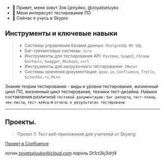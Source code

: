 - 👋 Привет, меня зовут Зоя Целуйко. @zoyatseluyko
- 👀 Меня интересует тестирование ПО
- 🌱 Сейчас я учусь в Skypro

## Инструменты и ключевые навыки

> - Системы управления базами данных: ``PostgreSQL`` ``MS SQL``
> - Баг-трекинговые системы: ``Jira``
> - Инструменты для тестирования API:  ``Postman``, ``SoapUI``, ``Chrome DevTools``, ``Swagger``, ``Mockoon``, ``curl``
> - Инструменты для нагрузочного тестирования: ``JMeter``
> - Системы хранения документации: ``qase.io``, ``Confluence``, ``Trello``, ``Sitechko.ru``, ``Miro``

Знания теории тестирования - виды и уровни тестирования, жизненный цикл ПО, жизненный цикл тестирования, техники тест-дизайна.
Навыки составления различной ``тестовой документации`` : ``баг-репорты``, ``тест-планы``, ``чек-листы``, ``тест-кейсы`` и ``отчеты о результатах тестировани``.

---
## Проекты.
> Проект 1: Тест веб-приложения для учителей от Skyeng

[Проект в Confluence](https://qa-bug-bug-report.atlassian.net/wiki/spaces/~63d1a64169f341de3f3d049a/pages/425985/1+2)

*логин zoyatseluyko@icloud.com*
*пароль Dt1ct2kj3drf4*






